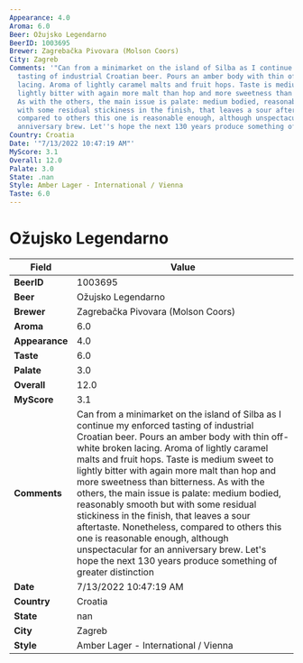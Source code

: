```yaml
---
Appearance: 4.0
Aroma: 6.0
Beer: Ožujsko Legendarno
BeerID: 1003695
Brewer: Zagrebačka Pivovara (Molson Coors)
City: Zagreb
Comments: '"Can from a minimarket on the island of Silba as I continue my enforced
  tasting of industrial Croatian beer. Pours an amber body with thin off-white broken
  lacing. Aroma of lightly caramel malts and fruit hops. Taste is medium sweet to
  lightly bitter with again more malt than hop and more sweetness than bitterness.
  As with the others, the main issue is palate: medium bodied, reasonably smooth but
  with some residual stickiness in the finish, that leaves a sour aftertaste. Nonetheless,
  compared to others this one is reasonable enough, although unspectacular for an
  anniversary brew. Let''s hope the next 130 years produce something of greater distinction"'
Country: Croatia
Date: '"7/13/2022 10:47:19 AM"'
MyScore: 3.1
Overall: 12.0
Palate: 3.0
State: .nan
Style: Amber Lager - International / Vienna
Taste: 6.0
---
```


# Ožujsko Legendarno

| Field         | Value |
|---------------|-------|
| **BeerID** | 1003695 |
| **Beer** | Ožujsko Legendarno |
| **Brewer** | Zagrebačka Pivovara (Molson Coors) |
| **Aroma** | 6.0 |
| **Appearance** | 4.0 |
| **Taste** | 6.0 |
| **Palate** | 3.0 |
| **Overall** | 12.0 |
| **MyScore** | 3.1 |
| **Comments** | Can from a minimarket on the island of Silba as I continue my enforced tasting of industrial Croatian beer. Pours an amber body with thin off-white broken lacing. Aroma of lightly caramel malts and fruit hops. Taste is medium sweet to lightly bitter with again more malt than hop and more sweetness than bitterness. As with the others, the main issue is palate: medium bodied, reasonably smooth but with some residual stickiness in the finish, that leaves a sour aftertaste. Nonetheless, compared to others this one is reasonable enough, although unspectacular for an anniversary brew. Let's hope the next 130 years produce something of greater distinction |
| **Date** | 7/13/2022 10:47:19 AM |
| **Country** | Croatia |
| **State** | nan |
| **City** | Zagreb |
| **Style** | Amber Lager - International / Vienna |
